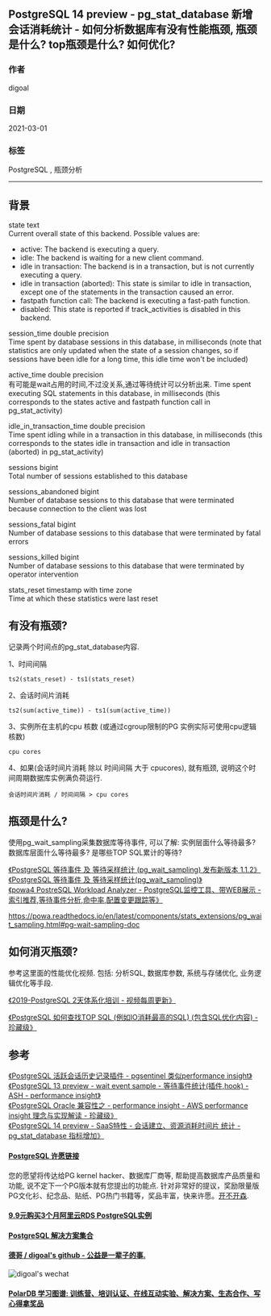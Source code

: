 ## PostgreSQL 14 preview - pg_stat_database 新增会话消耗统计 - 如何分析数据库有没有性能瓶颈, 瓶颈是什么? top瓶颈是什么? 如何优化?     
  
### 作者  
digoal  
  
### 日期  
2021-03-01   
  
### 标签  
PostgreSQL , 瓶颈分析    
  
----  
  
## 背景  
state text  
Current overall state of this backend. Possible values are:  
- active: The backend is executing a query.  
- idle: The backend is waiting for a new client command.  
- idle in transaction: The backend is in a transaction, but is not currently executing a query.  
- idle in transaction (aborted): This state is similar to idle in transaction, except one of the statements in the transaction caused an error.  
- fastpath function call: The backend is executing a fast-path function.  
- disabled: This state is reported if track_activities is disabled in this backend.  
  
session_time double precision  
Time spent by database sessions in this database, in milliseconds (note that statistics are only updated when the state of a session changes, so if sessions have been idle for a long time, this idle time won't be included)  
  
active_time double precision  
有可能是wait占用的时间,不过没关系,通过等待统计可以分析出来. Time spent executing SQL statements in this database, in milliseconds (this corresponds to the states active and fastpath function call in pg_stat_activity)  
  
idle_in_transaction_time double precision  
Time spent idling while in a transaction in this database, in milliseconds (this corresponds to the states idle in transaction and idle in transaction (aborted) in pg_stat_activity)  
  
sessions bigint  
Total number of sessions established to this database  
  
sessions_abandoned bigint  
Number of database sessions to this database that were terminated because connection to the client was lost  
  
sessions_fatal bigint  
Number of database sessions to this database that were terminated by fatal errors  
  
sessions_killed bigint  
Number of database sessions to this database that were terminated by operator intervention  
  
stats_reset timestamp with time zone  
Time at which these statistics were last reset  
  
## 有没有瓶颈?  
记录两个时间点的pg_stat_database内容.  
  
1、时间间隔  
  
```  
ts2(stats_reset) - ts1(stats_reset)  
```  
  
2、会话时间片消耗  
  
```  
ts2(sum(active_time)) - ts1(sum(active_time))  
```  
  
3、实例所在主机的cpu 核数 (或通过cgroup限制的PG 实例实际可使用cpu逻辑核数)  
  
```  
cpu cores  
```  
  
4、如果(会话时间片消耗 除以 时间间隔 大于 cpucores), 就有瓶颈, 说明这个时间周期数据库实例满负荷运行.    
  
```  
会话时间片消耗 / 时间间隔 > cpu cores  
```  
  
## 瓶颈是什么?   
使用pg_wait_sampling采集数据库等待事件, 可以了解: 实例层面什么等待最多? 数据库层面什么等待最多? 是哪些TOP SQL累计的等待?  
  
[《PostgreSQL 等待事件 及 等待采样统计 (pg_wait_sampling) 发布新版本 1.1.2》](../202011/20201115_05.md)    
[《PostgreSQL 等待事件 及 等待采样统计(pg_wait_sampling)》](../201610/20161006_01.md)    
[《powa4 PostreSQL Workload Analyzer - PostgreSQL监控工具、带WEB展示 - 索引推荐,等待事件分析,命中率,配置变更跟踪等》](../201905/20190520_01.md)    
  
https://powa.readthedocs.io/en/latest/components/stats_extensions/pg_wait_sampling.html#pg-wait-sampling-doc  
  
  
## 如何消灭瓶颈?   
参考这里面的性能优化视频. 包括: 分析SQL, 数据库参数, 系统与存储优化, 业务逻辑优化等手段.    
  
[《2019-PostgreSQL 2天体系化培训 - 视频每周更新》](../201901/20190105_01.md)    
  
[《PostgreSQL 如何查找TOP SQL (例如IO消耗最高的SQL) (包含SQL优化内容) - 珍藏级》](../201704/20170424_06.md)     
  
  
## 参考  
[《PostgreSQL 活跃会话历史记录插件 - pgsentinel 类似performance insight》](../202003/20200324_25.md)    
[《PostgreSQL 13 preview - wait event sample - 等待事件统计(插件,hook) - ASH - performance insight》](../202001/20200101_01.md)    
[《PostgreSQL Oracle 兼容性之 - performance insight - AWS performance insight 理念与实现解读 - 珍藏级》](../201901/20190125_02.md)    
[《PostgreSQL 14 preview - SaaS特性 - 会话建立、资源消耗时间片 统计 - pg_stat_database 指标增加》](../202101/20210118_01.md)    
  
  
  
  
#### [PostgreSQL 许愿链接](https://github.com/digoal/blog/issues/76 "269ac3d1c492e938c0191101c7238216")
您的愿望将传达给PG kernel hacker、数据库厂商等, 帮助提高数据库产品质量和功能, 说不定下一个PG版本就有您提出的功能点. 针对非常好的提议，奖励限量版PG文化衫、纪念品、贴纸、PG热门书籍等，奖品丰富，快来许愿。[开不开森](https://github.com/digoal/blog/issues/76 "269ac3d1c492e938c0191101c7238216").  
  
  
#### [9.9元购买3个月阿里云RDS PostgreSQL实例](https://www.aliyun.com/database/postgresqlactivity "57258f76c37864c6e6d23383d05714ea")
  
  
#### [PostgreSQL 解决方案集合](https://yq.aliyun.com/topic/118 "40cff096e9ed7122c512b35d8561d9c8")
  
  
#### [德哥 / digoal's github - 公益是一辈子的事.](https://github.com/digoal/blog/blob/master/README.md "22709685feb7cab07d30f30387f0a9ae")
  
  
![digoal's wechat](../pic/digoal_weixin.jpg "f7ad92eeba24523fd47a6e1a0e691b59")
  
  
#### [PolarDB 学习图谱: 训练营、培训认证、在线互动实验、解决方案、生态合作、写心得拿奖品](https://www.aliyun.com/database/openpolardb/activity "8642f60e04ed0c814bf9cb9677976bd4")
  
